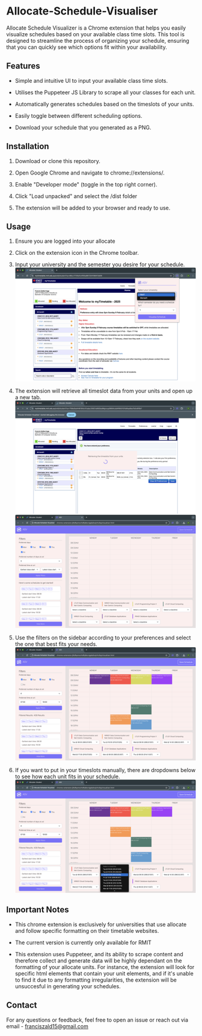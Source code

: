 # Allocate-Schedule-Visualiser

Allocate Schedule Visualizer is a Chrome extension that helps you easily visualize schedules based on your available class time slots. This tool is designed to streamline the process of organizing your schedule, ensuring that you can quickly see which options fit within your availability.

## Features

- Simple and intuitive UI to input your available class time slots.

- Utilises the Puppeteer JS Library to scrape all your classes for each unit.

- Automatically generates schedules based on the timeslots of your units.

- Easily toggle between different scheduling options.

- Download your schedule that you generated as a PNG.

## Installation

1. Download or clone this repository.

2. Open Google Chrome and navigate to chrome://extensions/.

3. Enable "Developer mode" (toggle in the top right corner).

4. Click "Load unpacked" and select the /dist folder

5. The extension will be added to your browser and ready to use.

## Usage

1. Ensure you are logged into your allocate

2. Click on the extension icon in the Chrome toolbar.

3. Input your university and the semester you desire for your schedule.
   ![ASV Extension popup](images/popup.png)

4. The extension will retrieve all timeslot data from your units and open up a new tab.
   ![ASV Extension retrieving timeslots](images/retrieval.png)
   ![Visualiser/Schedule page for ASV](images/visualiser.png)
5. Use the filters on the sidebar according to your preferences and select the one that best fits your needs.
   ![Filtering through schedules](images/filter.png)
6. If you want to put in your timeslots manually, there are dropdowns below to see how each unit fits in your schedule.
   ![Manual allocate](images/manual.png)

## Important Notes

- This chrome extension is exclusively for universities that use allocate and follow specific formatting on their timetable websites.

- The current version is currently only available for RMIT

- This extension uses Puppeteer, and its ability to scrape content and therefore collect and generate data will be highly dependant on the formatting of your allocate units. For instance, the extension will look for specific html elements that contain your unit elements, and if it's unable to find it due to any formatting irregularities, the extension will be unsuccesful in generating your schedules.

## Contact

For any questions or feedback, feel free to open an issue or reach out via email - franciszald15@gmail.com
